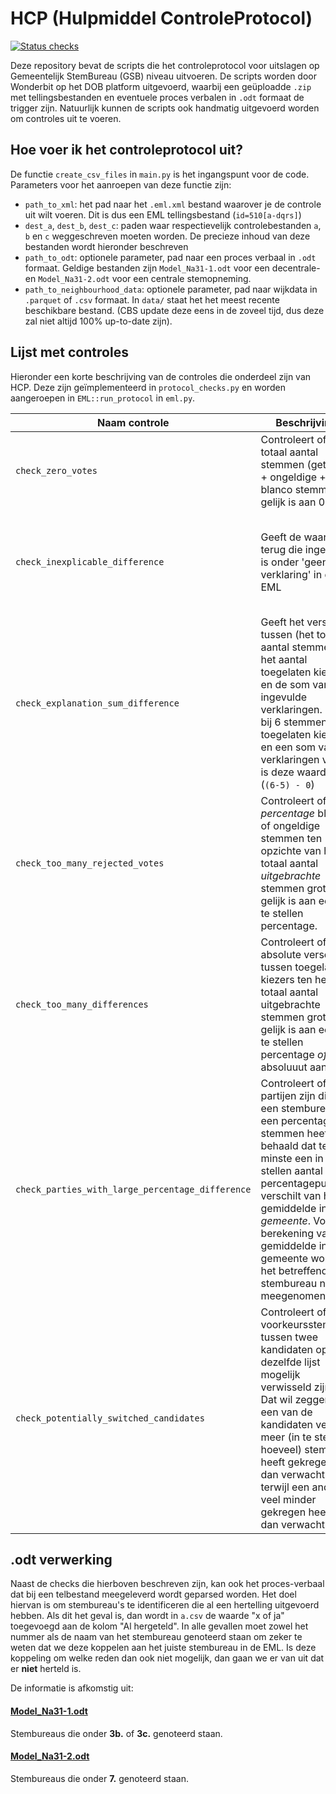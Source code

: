 # HCP (Hulpmiddel ControleProtocol)
[![Status checks](https://github.com/kiesraad/HCP/actions/workflows/checks.yml/badge.svg?branch=master)](https://github.com/kiesraad/HCP/actions/workflows/checks.yml?query=branch%3Amaster)

Deze repository bevat de scripts die het controleprotocol voor uitslagen op Gemeentelijk StemBureau (GSB) niveau uitvoeren. De scripts worden door Wonderbit op het DOB platform uitgevoerd, waarbij een geüploadde `.zip` met tellingsbestanden en eventuele proces verbalen in `.odt` formaat de trigger zijn. Natuurlijk kunnen de scripts ook handmatig uitgevoerd worden om controles uit te voeren.

## Hoe voer ik het controleprotocol uit?
De functie `create_csv_files` in `main.py` is het ingangspunt voor de code. Parameters voor het aanroepen van deze functie zijn:

- `path_to_xml`: het pad naar het `.eml.xml` bestand waarover je de controle uit wilt voeren. Dit is dus een EML tellingsbestand (`id=510[a-dqrs]`)
- `dest_a`, `dest_b`, `dest_c`: paden waar respectievelijk controlebestanden `a`, `b` en `c` weggeschreven moeten worden. De precieze inhoud van deze bestanden wordt hieronder beschreven
- `path_to_odt`: optionele parameter, pad naar een proces verbaal in `.odt` formaat. Geldige bestanden zijn `Model_Na31-1.odt` voor een decentrale- en `Model_Na31-2.odt` voor een centrale stemopneming.
- `path_to_neighbourhood_data`: optionele parameter, pad naar wijkdata in `.parquet` of `.csv` formaat. In `data/` staat het het meest recente beschikbare bestand. (CBS update deze eens in de zoveel tijd, dus deze zal niet altijd 100% up-to-date zijn).

## Lijst met controles
Hieronder een korte beschrijving van de controles die onderdeel zijn van HCP. Deze zijn geïmplementeerd in `protocol_checks.py` en worden aangeroepen in `EML::run_protocol` in `eml.py`.

| Naam controle | Beschrijving | Output |
|---------------|--------------|--------|
| `check_zero_votes` | Controleert of het totaal aantal stemmen (getelde + ongeldige + blanco stemmen) gelijk is aan 0 | In `b.csv` een "ja" in de kolom "Stembureau met nul stemmen" bij stembureaus waar dit het geval is |
| `check_inexplicable_difference` | Geeft de waarde terug die ingevuld is onder 'geen verklaring' in de EML | In `a.csv` een waarde in de kolom "Aantal geen verklaring voor verschil" bij stembureaus *mits deze ongelijk is aan 0* |
| `check_explanation_sum_difference` | Geeft het verschil tussen (het totaal aantal stemmen en het aantal toegelaten kiezers) en de som van de ingevulde verklaringen. Dus bij 6 stemmen, 5 toegelaten kiezers en een som van verklaringen van 0 is deze waarde 1 (`(6-5) - 0`) | In `a.csv` het aantal dat uit deze verschilberekening komt in de kolom "Aantal ontbrekende verklaringen voor verschil" *mits deze ongelijk is aan 0*
| `check_too_many_rejected_votes` | Controleert of het *percentage* blanco of ongeldige stemmen ten opzichte van het totaal aantal *uitgebrachte* stemmen groter of gelijk is aan een in te stellen percentage. | In `b.csv` een "ja (`{percentage}`%)" in de bijbehorende kolom bij stembureaus waar dit het geval is
| `check_too_many_differences` | Controleert of het absolute verschil tussen toegelaten kiezers ten het totaal aantal uitgebrachte stemmen groter of gelijk is aan een in te stellen percentage *of* absoluuut aantal. | In `b.csv` een "ja (`{percentage}`%)" of "ja (`{aantal}`)" in de bijbehorende kolom bij stembureaus waar dit het geval is
| `check_parties_with_large_percentage_difference` | Controleert of er partijen zijn die bij een stembureau een percentage stemmen heeft behaald dat ten minste een in te stellen aantal percentagepunten verschilt van het gemiddelde in die *gemeente*. Voor de berekening van het gemiddelde in die gemeente wordt het betreffende stembureau niet meegenomen | In `b.csv` de namen van de partijen waarvoor dit het geval is, gescheiden door een komma bij de stembureaus waar dit het geval is
| `check_potentially_switched_candidates` | Controleert of voorkeursstemmen tussen twee kandidaten op dezelfde lijst mogelijk verwisseld zijn. Dat wil zeggen dat een van de kandidaten veel meer (in te stellen hoeveel) stemmen heeft gekregen dan verwacht terwijl een ander veel minder gekregen heeft dan verwacht. | In `b.csv` de paren kandidaten waarvoor dit het geval is, gescheiden door een nieuwe regel (`\n`) in het formaat: *"Mogelijke verwisseling op lijst `i` (`lijstnaam`). Kandidaat `j` had `v_j` stemmen maar verwachting was `e_j`. Kandidaat `k` had `v_k` stemmen maar verwachting was `e_k`"*

## .odt verwerking
Naast de checks die hierboven beschreven zijn, kan ook het proces-verbaal dat bij een telbestand meegeleverd wordt geparsed worden. Het doel hiervan is om stembureau's te identificeren die al een hertelling uitgevoerd hebben. Als dit het geval is, dan wordt in `a.csv` de waarde "x of ja" toegevoegd aan de kolom "Al hergeteld". In alle gevallen moet zowel het nummer als de naam van het stembureau genoteerd staan om zeker te weten dat we deze koppelen aan het juiste stembureau in de EML. Is deze koppeling om welke reden dan ook niet mogelijk, dan gaan we er van uit dat er **niet** herteld is.

De informatie is afkomstig uit:
#### [Model_Na31-1.odt](https://www.rijksoverheid.nl/onderwerpen/verkiezingen/documenten/publicaties/2022/11/18/model-na-31-1)
Stembureaus die onder **3b.** of **3c.** genoteerd staan.

#### [Model_Na31-2.odt](https://www.rijksoverheid.nl/onderwerpen/verkiezingen/documenten/publicaties/2022/11/18/model-na-31-2)
Stembureaus die onder **7.** genoteerd staan.

